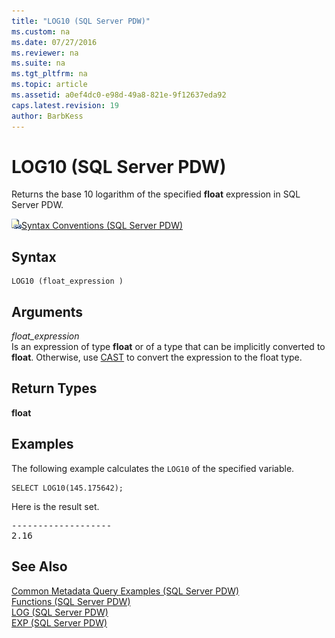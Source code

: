 ```yaml
---
title: "LOG10 (SQL Server PDW)"
ms.custom: na
ms.date: 07/27/2016
ms.reviewer: na
ms.suite: na
ms.tgt_pltfrm: na
ms.topic: article
ms.assetid: a0ef4dc0-e98d-49a8-821e-9f12637eda92
caps.latest.revision: 19
author: BarbKess
---
```

# LOG10 (SQL Server PDW)
Returns the base 10 logarithm of the specified **float** expression in SQL Server PDW.  
  
![Topic link icon](../../mpp/sqlpdw/media/Topic_Link.gif "Topic_Link")[Syntax Conventions &#40;SQL Server PDW&#41;](../../mpp/sqlpdw/syntax-conventions-sql-server-pdw.md)  
  
## Syntax  
  
```  
LOG10 (float_expression )  
```  
  
## Arguments  
*float_expression*  
Is an expression of type **float** or of a type that can be implicitly converted to **float**. Otherwise, use [CAST](../../mpp/sqlpdw/cast-and-convert-sql-server-pdw.md) to convert the expression to the float type.  
  
## Return Types  
**float**  
  
## Examples  
The following example calculates the `LOG10` of the specified variable.  
  
```  
SELECT LOG10(145.175642);  
```  
  
Here is the result set.  
  
<pre>-------------------  
2.16</pre>  
  
## See Also  
[Common Metadata Query Examples &#40;SQL Server PDW&#41;](../../mpp/sqlpdw/common-metadata-query-examples-sql-server-pdw.md)  
[Functions &#40;SQL Server PDW&#41;](../../mpp/sqlpdw/functions-sql-server-pdw.md)  
[LOG &#40;SQL Server PDW&#41;](../../mpp/sqlpdw/log-sql-server-pdw.md)  
[EXP &#40;SQL Server PDW&#41;](../../mpp/sqlpdw/exp-sql-server-pdw.md)  
  
